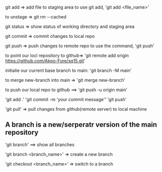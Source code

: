 git add => add file to staging area
to use git add, 'git add <flle_name>'

to unstage => git rm --cached <file>

git status => show status of working directory and staging area

git commit => commit changes to local repo

git push => push changes to remote repo
to use the command, 'git push'

<!-- create a new repository to github and push your code to it -->

to point our locl repository to github=>
'git remote add origin https://github.com/Akpo-Fure/sq15.git'

initialie our current base branch to main: 'git branch -M main'

to merge new-branch into main => 'git merge new-branch'

to push our local repo to github ==> 'git push -u origin main'

<!-- whenever you male change to your project, follow this process to push to github-->

'git add .'
'git commit -m 'your commit message''
'git push'

<!-- to pull changes from github -->

'git pull' => pull changes from github(remote server) to local machine

<!-- Branchng -->

## A branch is a new/serperatr version of the main repository

'git branch' ==> show all branches

'git branch <branch_name>' => create a new branch

'git checkout <branch_name>' => switch to a branch
